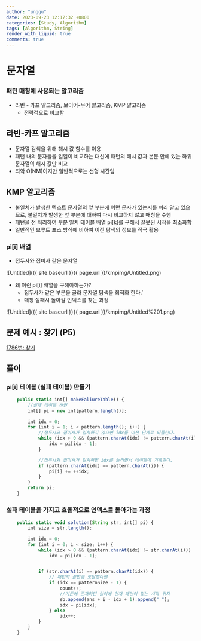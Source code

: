 ```yaml
---
author: "unggu"
date: 2023-09-23 12:17:32 +0800
categories: [Study, Algorithm]
tags: [Algorithm, String]
render_with_liquid: true
comments: true
---
```

# 문자열

### 패턴 매칭에 사용되는 알고리즘

- 라빈 - 카프 알고리즘, 보이어-무어 알고리즘, KMP 알고리즘
  - 전략적으로 비교함

## 라빈-카프 알고리즘

- 문자열 검색을 위해 해시 값 함수를 이용
- 패턴 내의 문자들을 일일이 비교하는 대신에 패턴의 해시 값과 본문 안에 있는 하위 문자열의 해시 값만 비교
- 최악 O(NM)이지만 일반적으로는 선형 시간임

## KMP 알고리즘

- 불일치가 발생한 텍스트 문자열의 앞 부분에 어떤 문자가 있는지를 미리 알고 있으므로, 불일치가 발생한 앞 부분에 대하여 다시 비교하지 않고 매칭을 수행
- 패턴을 전 처리하여 부분 일치 테이블 배열 pi[k]를 구해서 잘못된 시작을 최소화함
- 일반적인 브루트 포스 방식에 비하여 이전 탐색의 정보를 적극 활용

### pi[i] 배열

- 접두사와 접미사 같은 문자열

![Untitled]({{ site.baseurl }}{{ page.url }}/kmpimg/Untitled.png)

- 왜 이런 pi[i] 배열을 구해야하는가?
  - 접두사가 같은 부분을 골라 문자열 탐색을 최적화 한다.’
  - 매칭 실패시 돌아갈 인덱스를 찾는 과정

![Untitled]({{ site.baseurl }}{{ page.url }}/kmpimg/Untitled%201.png)

## 문제 예시 : 찾기 (P5)

[1786번: 찾기](https://www.acmicpc.net/problem/1786)

## 풀이

### pi[i] 테이블 (실패 테이블) 만들기

```jsx
	public static int[] makeFaliureTable() {
		//실패 테이블 선언
		int[] pi = new int[pattern.length()];

		int idx = 0;
		for (int i = 1; i < pattern.length(); i++) {
			//접두사와 접미사가 일치하지 않으면 idx를 이전 단계로 되돌린다.
			while (idx > 0 && (pattern.charAt(idx) != pattern.charAt(i))) {
				idx = pi[idx - 1];
			}

			//접두사와 접미사가 일치하면 idx를 늘리면서 테이블에 기록한다.
			if (pattern.charAt(idx) == pattern.charAt(i)) {
				pi[i] += ++idx;
			}
		}
		return pi;
	}
```

### 실패 테이블을 가지고 효율적으로 인덱스를 돌아가는 과정

```jsx
	public static void solution(String str, int[] pi) {
		int size = str.length();

		int idx = 0;
		for (int i = 0; i < size; i++) {
			while (idx > 0 && (pattern.charAt(idx) != str.charAt(i)))
				idx = pi[idx - 1];


			if (str.charAt(i) == pattern.charAt(idx)) {
				// 패턴의 끝만큼 도달했다면
				if (idx == patternSize - 1) {
					count++;
					//기존에 존재하던 길이에 현재 패턴이 맞는 시작 위치
					sb.append(ans + i - idx + 1).append(" ");
					idx = pi[idx];
				} else
					idx++;
			}
		}
	}
```
